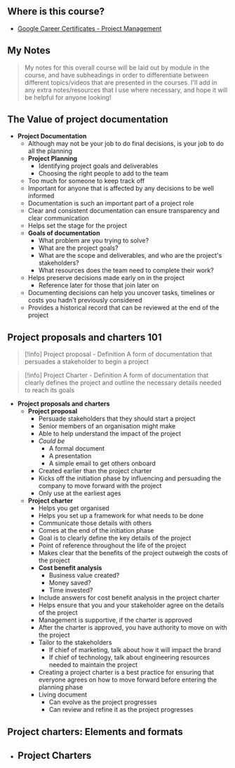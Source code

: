 ## Where is this course?
- [Google Career Certificates - Project Management](https://www.coursera.org/professional-certificates/google-project-management)

## My Notes
> My notes for this overall course will be laid out by module in the course, and have subheadings in order to differentiate between different topics/videos that are presented in the courses. I'll add in any extra notes/resources that I use where necessary, and hope it will be helpful for anyone looking!


## The Value of project documentation
- **Project Documentation**
	- Although may not be your job to do final decisions, is your job to do all the planning
	- **Project Planning**
		- Identifying project goals and deliverables
		- Choosing the right people to add to the team
	- Too much for someone to keep track off
	- Important for anyone that is affected by any decisions to be well informed
	- Documentation is such an important part of a project role
	- Clear and consistent documentation can ensure transparency and clear communication
	- Helps set the stage for the project
	- **Goals of documentation**
		- What problem are you trying to solve?
		- What are the project goals?
		- What are the scope and deliverables, and who are the project's stakeholders?
		- What resources does the team need to complete their work?
	- Helps preserve decisions made early on in the project
		- Reference later for those that join later on
	- Documenting decisions can help you uncover tasks, timelines or costs you hadn't previously considered
	- Provides a historical record that can be reviewed at the end of the project

## Project proposals and charters 101
> [!info] Project proposal - Definition
> A form of documentation that persuades a stakeholder to begin a project

> [!info] Project Charter - Definition
> A form of documentation that clearly defines the project and outline the necessary details needed to reach its goals
- **Project proposals and charters**
	- **Project proposal**
		- Persuade stakeholders that they should start a project
		- Senior members of an organisation might make 
		- Able to help understand the impact of the project
		- *Could be*
			- A formal document
			- A presentation
			- A simple email to get others onboard
		- Created earlier than the project charter
		- Kicks off the initiation phase by influencing and persuading the company to move forward with the project
		- Only use at the earliest ages
	- **Project charter**
		- Helps you get organised
		- Helps you set up a framework for what needs to be done
		- Communicate those details with others
		- Comes at the end of the initiation phase
		- Goal is to clearly define the key details of the project
		- Point of reference throughout the life of the project
		- Makes clear that the benefits of the project outweigh the costs of the project
		- **Cost benefit analysis**
			- Business value created?
			- Money saved?
			- Time invested?
		- Include answers for cost benefit analysis in the project charter
		- Helps ensure that you and your stakeholder agree on the details of the project
		- Management is supportive, if the charter is approved
		- After the charter is approved, you have authority to move on with the project
		- Tailor to the stakeholders
			- If chief of marketing, talk about how it will impact the brand
			- If chief of technology, talk about engineering resources needed to maintain the project
		- Creating a project charter is a best practice for ensuring that everyone agrees on how to move forward before entering the planning phase
		- Living document
			- Can evolve as the project progresses
			- Can review and refine it as the project progresses

## Project charters: Elements and formats
- **Project Charters**
	- 